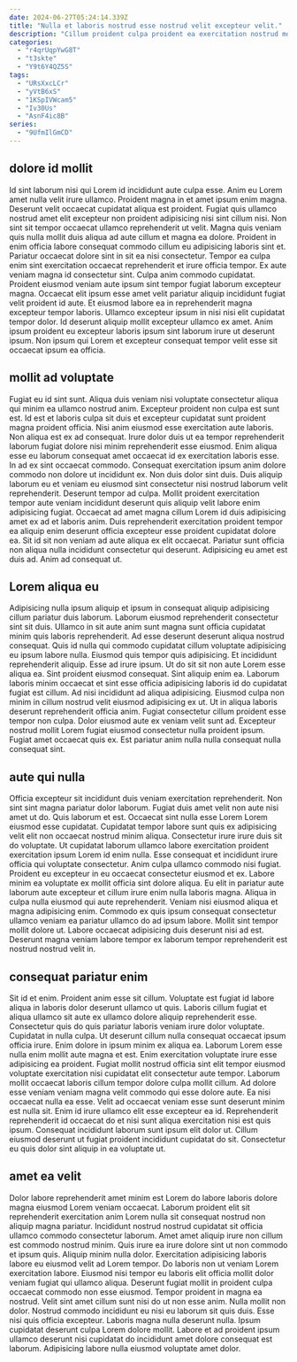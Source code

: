 ```yaml
---
date: 2024-06-27T05:24:14.339Z
title: "Nulla et laboris nostrud esse nostrud velit excepteur velit."
description: "Cillum proident culpa proident ea exercitation nostrud mollit ad. Enim aute incididunt adipisicing do exercitation pariatur minim."
categories:
  - "r4qrUqpYwG8T"
  - "t3skte"
  - "Y9t6Y4QZ5S"
tags:
  - "URsXxcLCr"
  - "yVtB6xS"
  - "1KSpIVWcam5"
  - "Iv30Us"
  - "AsnF4ic8B"
series:
  - "9UfmIlGmCD"
---
```



## dolore id mollit

Id sint laborum nisi qui Lorem id incididunt aute culpa esse. Anim eu Lorem amet nulla velit irure ullamco. Proident magna in et amet ipsum enim magna. Deserunt velit occaecat cupidatat aliqua est proident. Fugiat quis ullamco nostrud amet elit excepteur non proident adipisicing nisi sint cillum nisi. Non sint sit tempor occaecat ullamco reprehenderit ut velit.
Magna quis veniam quis nulla mollit duis aliqua ad aute cillum et magna ea dolore. Proident in enim officia labore consequat commodo cillum eu adipisicing laboris sint et. Pariatur occaecat dolore sint in sit ea nisi consectetur. Tempor ea culpa enim sint exercitation occaecat reprehenderit et irure officia tempor. Ex aute veniam magna id consectetur sint.
Culpa anim commodo cupidatat. Proident eiusmod veniam aute ipsum sint tempor fugiat laborum excepteur magna. Occaecat elit ipsum esse amet velit pariatur aliquip incididunt fugiat velit proident id aute. Et eiusmod labore ea in reprehenderit magna excepteur tempor laboris. Ullamco excepteur ipsum in nisi nisi elit cupidatat tempor dolor. Id deserunt aliquip mollit excepteur ullamco ex amet. Anim ipsum proident eu excepteur laboris ipsum sint laborum irure ut deserunt ipsum. Non ipsum qui Lorem et excepteur consequat tempor velit esse sit occaecat ipsum ea officia.

## mollit ad voluptate

Fugiat eu id sint sunt. Aliqua duis veniam nisi voluptate consectetur aliqua qui minim ea ullamco nostrud anim. Excepteur proident non culpa est sunt est. Id est et laboris culpa sit duis et excepteur cupidatat sunt proident magna proident officia. Nisi anim eiusmod esse exercitation aute laboris. Non aliqua est ex ad consequat.
Irure dolor duis ut ea tempor reprehenderit laborum fugiat dolore nisi minim reprehenderit esse eiusmod. Enim aliqua esse eu laborum consequat amet occaecat id ex exercitation laboris esse. In ad ex sint occaecat commodo. Consequat exercitation ipsum anim dolore commodo non dolore ut incididunt ex. Non duis dolor sint duis. Duis aliquip laborum eu et veniam eu eiusmod sint consectetur nisi nostrud laborum velit reprehenderit. Deserunt tempor ad culpa.
Mollit proident exercitation tempor aute veniam incididunt deserunt quis aliquip velit labore enim adipisicing fugiat. Occaecat ad amet magna cillum Lorem id duis adipisicing amet ex ad et laboris anim. Duis reprehenderit exercitation proident tempor ea aliquip enim deserunt officia excepteur esse proident cupidatat dolore ea. Sit id sit non veniam ad aute aliqua ex elit occaecat. Pariatur sunt officia non aliqua nulla incididunt consectetur qui deserunt. Adipisicing eu amet est duis ad. Anim ad consequat ut.

## Lorem aliqua eu

Adipisicing nulla ipsum aliquip et ipsum in consequat aliquip adipisicing cillum pariatur duis laborum. Laborum eiusmod reprehenderit consectetur sint sit duis. Ullamco in sit aute anim sunt magna sunt officia cupidatat minim quis laboris reprehenderit. Ad esse deserunt deserunt aliqua nostrud consequat. Quis id nulla qui commodo cupidatat cillum voluptate adipisicing eu ipsum labore nulla. Eiusmod quis tempor quis adipisicing. Et incididunt reprehenderit aliquip.
Esse ad irure ipsum. Ut do sit sit non aute Lorem esse aliqua ea. Sint proident eiusmod consequat. Sint aliquip enim ea. Laborum laboris minim occaecat et sint esse officia adipisicing laboris id do cupidatat fugiat est cillum. Ad nisi incididunt ad aliqua adipisicing. Eiusmod culpa non minim in cillum nostrud velit eiusmod adipisicing ex ut.
Ut in aliqua laboris deserunt reprehenderit officia anim. Fugiat consectetur cillum proident esse tempor non culpa. Dolor eiusmod aute ex veniam velit sunt ad. Excepteur nostrud mollit Lorem fugiat eiusmod consectetur nulla proident ipsum. Fugiat amet occaecat quis ex. Est pariatur anim nulla nulla consequat nulla consequat sint.

## aute qui nulla

Officia excepteur sit incididunt duis veniam exercitation reprehenderit. Non sint sint magna pariatur dolor laborum. Fugiat duis amet velit non aute nisi amet ut do. Quis laborum et est. Occaecat sint nulla esse Lorem Lorem eiusmod esse cupidatat.
Cupidatat tempor labore sunt quis ex adipisicing velit elit non occaecat nostrud minim aliqua. Consectetur irure irure duis sit do voluptate. Ut cupidatat laborum ullamco labore exercitation proident exercitation ipsum Lorem id enim nulla. Esse consequat et incididunt irure officia qui voluptate consectetur. Anim culpa ullamco commodo nisi fugiat. Proident eu excepteur in eu occaecat consectetur eiusmod et ex.
Labore minim ea voluptate ex mollit officia sint dolore aliqua. Eu elit in pariatur aute laborum aute excepteur et cillum irure enim nulla laboris magna. Aliqua in culpa nulla eiusmod qui aute reprehenderit. Veniam nisi eiusmod aliqua et magna adipisicing enim. Commodo ex quis ipsum consequat consectetur ullamco veniam ea pariatur ullamco do ad ipsum labore. Mollit sint tempor mollit dolore ut. Labore occaecat adipisicing duis deserunt nisi ad est. Deserunt magna veniam labore tempor ex laborum tempor reprehenderit est nostrud nostrud velit in.

## consequat pariatur enim

Sit id et enim. Proident anim esse sit cillum. Voluptate est fugiat id labore aliqua in laboris dolor deserunt ullamco ut quis. Laboris cillum fugiat et aliqua ullamco sit aute ex ullamco dolore aliquip reprehenderit esse. Consectetur quis do quis pariatur laboris veniam irure dolor voluptate. Cupidatat in nulla culpa.
Ut deserunt cillum nulla consequat occaecat ipsum officia irure. Enim dolore in ipsum minim ex aliqua ea. Laborum Lorem esse nulla enim mollit aute magna et est. Enim exercitation voluptate irure esse adipisicing ea proident. Fugiat mollit nostrud officia sint elit tempor eiusmod voluptate exercitation nisi cupidatat elit consectetur aute tempor. Laborum mollit occaecat laboris cillum tempor dolore culpa mollit cillum. Ad dolore esse veniam veniam magna velit commodo qui esse dolore aute. Ea nisi occaecat nulla ea esse.
Velit ad occaecat veniam esse sunt deserunt minim est nulla sit. Enim id irure ullamco elit esse excepteur ea id. Reprehenderit reprehenderit id occaecat do et nisi sunt aliqua exercitation nisi est quis ipsum. Consequat incididunt laborum sunt ipsum elit dolor ut. Cillum eiusmod deserunt ut fugiat proident incididunt cupidatat do sit. Consectetur eu quis dolor sint aliquip in ea voluptate ut.

## amet ea velit

Dolor labore reprehenderit amet minim est Lorem do labore laboris dolore magna eiusmod Lorem veniam occaecat. Laborum proident elit sit reprehenderit exercitation anim Lorem nulla sit consequat nostrud non aliquip magna pariatur. Incididunt nostrud nostrud cupidatat sit officia ullamco commodo consectetur laborum. Amet amet aliquip irure non cillum est commodo nostrud minim. Quis irure ea irure dolore sint ut non commodo et ipsum quis. Aliquip minim nulla dolor. Exercitation adipisicing laboris labore eu eiusmod velit ad Lorem tempor. Do laboris non ut veniam Lorem exercitation labore.
Eiusmod nisi tempor eu laboris elit officia mollit dolor veniam fugiat qui ullamco aliqua. Deserunt fugiat mollit in proident culpa occaecat commodo non esse eiusmod. Tempor proident in magna ea nostrud. Velit sint amet cillum sunt nisi do ut non esse anim.
Nulla mollit non dolor. Nostrud commodo incididunt eu nisi eu laborum sit quis duis. Esse nisi quis officia excepteur. Laboris magna nulla deserunt nulla. Ipsum cupidatat deserunt culpa Lorem dolore mollit. Labore et ad proident ipsum ullamco deserunt nisi cupidatat do incididunt amet dolore consequat est laborum. Adipisicing labore nulla eiusmod voluptate amet dolor.

